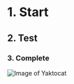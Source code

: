 # 1. Start

## 2. Test

### 3. Complete

![Image of Yaktocat](https://octodex.github.com/images/yaktocat.png)

